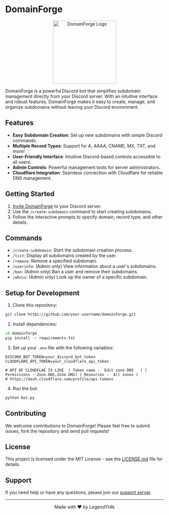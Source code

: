 # DomainForge

<p align="center">
  <img src="path_to_your_logo.png" alt="DomainForge Logo" width="200"/>
</p>

DomainForge is a powerful Discord bot that simplifies subdomain management directly from your Discord server. With an intuitive interface and robust features, DomainForge makes it easy to create, manage, and organize subdomains without leaving your Discord environment.

## Features

- **Easy Subdomain Creation**: Set up new subdomains with simple Discord commands.
- **Multiple Record Types**: Support for A, AAAA, CNAME, MX, TXT, and more!
- **User-Friendly Interface**: Intuitive Discord-based controls accessible to all users.
- **Admin Controls**: Powerful management tools for server administrators.
- **Cloudflare Integration**: Seamless connection with Cloudflare for reliable DNS management.

## Getting Started

1. [Invite DomainForge](https://discord.com/oauth2/authorize?client_id=YOUR_CLIENT_ID&permissions=2147483648&scope=bot%20applications.commands) to your Discord server.
2. Use the `/create-subdomain` command to start creating subdomains.
3. Follow the interactive prompts to specify domain, record type, and other details.

## Commands

- `/create-subdomain`: Start the subdomain creation process.
- `/list`: Display all subdomains created by the user.
- `/remove`: Remove a specified subdomain.
- `/userinfo`: (Admin only) View information about a user's subdomains.
- `/ban`: (Admin only) Ban a user and remove their subdomains.
- `/whois`: (Admin only) Look up the owner of a specific subdomain.

## Setup for Development

1. Clone this repository:
 ```bash 
git clone https://github.com/your-username/domainforge.git
```
2. Install dependencies:
 ```bash
cd domainforge
pip install -r requirements.txt
```
3. Set up your `.env` file with the following variables:
```env
DISCORD_BOT_TOKEN=your_discord_bot_token 
CLOUDFLARE_API_TOKEN=your_cloudflare_api_token

# API OF CLOUDFLAE IS LIKE  ( Token name -  Edit zone DNS	) ( Permissions - Zone.DNS,Zone.DNS) ( Resources -	All zones )
# https://dash.cloudflare.com/profile/api-tokens
```

4. Run the bot:
```bash 
python bot.py
```

## Contributing

We welcome contributions to DomainForge! Please feel free to submit issues, fork the repository and send pull requests!

## License

This project is licensed under the MIT License - see the [LICENSE.md](LICENSE.md) file for details.

## Support

If you need help or have any questions, please join our [support server](https://discord.gg/your-support-server-invite).

---

<p align="center">
Made with ❤ by LegendYt4k
</p>

